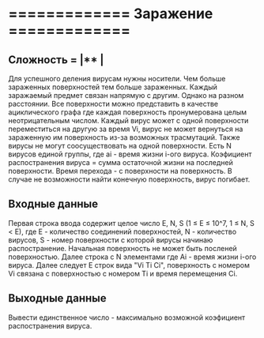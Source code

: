 
# ============= Заражение =============

## Сложность = |**  |

Для успешного деления вирусам нужны носители. Чем больше зараженных поверхностей тем больше зараженных. Каждый заражаемый предмет связан напрямую с другим. Однако на разном расстоянии. Все поверхности можно представить в качестве ациклического графа где каждая поверхность пронумерована целым неотрицательным числом. Каждый вирус может с одной поверхности переместиться на другую за время Vi, вирус не может вернуться на зараженную им поверхность из-за возможных трасмутаций. Также вирусы не могут соосуществовать на одной поверхности.
Есть N вирусов единой группы, где ai - время жизни i-ого вируса. Коэфициент распостранения вируса = сумма остаточной жизни на последней поверхности. Время перехода - с поверхности на поверхность. В случае не возможности найти конечную поверхность, вирус погибает.

## Входные данные

Первая строка ввода содержит целое число E, N, S (1 ≤ E ≤ 10^7, 1 ≤ N, S < E), где E - количество соединений поверхностей, N - количество вирусов, S - номер поверхности с которой вирусы начинаю распостранение. Начальная поверхность не может быть посленей поверхностью.
Далее строка с N элементами где Ai - время жизни i-ого вируса.
Далее следует E строк вида "Vi Ti Ci",  поверхность с номером Vi связана с поверхностью с номером Ti и время перемещения Ci.

## Выходные данные

Вывести единственное число - максимально возможной коэфициент распостранения вируса.

